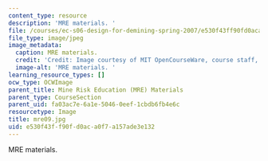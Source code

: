 ```yaml
---
content_type: resource
description: 'MRE materials. '
file: /courses/ec-s06-design-for-demining-spring-2007/e530f43ff90fd0aca0f7a157ade3e132_mre09.jpg
file_type: image/jpeg
image_metadata:
  caption: MRE materials.
  credit: 'Credit: Image courtesy of MIT OpenCourseWare, course staff, and students.'
  image-alt: 'MRE materials. '
learning_resource_types: []
ocw_type: OCWImage
parent_title: Mine Risk Education (MRE) Materials
parent_type: CourseSection
parent_uid: fa03ac7e-6a1e-5046-0eef-1cbdb6fb4e6c
resourcetype: Image
title: mre09.jpg
uid: e530f43f-f90f-d0ac-a0f7-a157ade3e132
---
```

MRE materials. 

